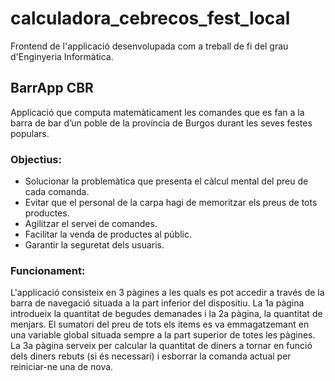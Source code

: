 # calculadora_cebrecos_fest_local

Frontend de l'applicació desenvolupada com a treball de fi del grau d'Enginyeria Informàtica.

## BarrApp CBR

Applicació que computa matemàticament les comandes que es fan a la barra de bar d’un poble de la província de Burgos durant les seves festes populars.

### Objectius:

- Solucionar la problemàtica que presenta el càlcul mental del preu de cada comanda.
- Evitar que el personal de la carpa hagi de memoritzar els preus de tots productes.
- Agilitzar el servei de comandes.
- Facilitar la venda de productes al públic.
- Garantir la seguretat dels usuaris.

### Funcionament:

L'applicació consisteix en 3 pàgines a les quals es pot accedir a través de la barra de navegació situada a la part inferior del dispositiu. 
La 1a pàgina introdueix la quantitat de begudes demanades i la 2a pàgina, la quantitat de menjars. El sumatori del preu de tots els items es va emmagatzemant en una variable global situada sempre a la part superior de totes les pàgines.
La 3a pàgina serveix per calcular la quantitat de diners a tornar en funció dels diners rebuts (si és necessari) i esborrar la comanda actual per reiniciar-ne una de nova.
